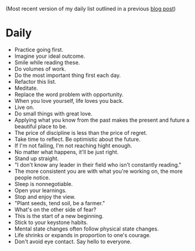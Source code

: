 (Most recent version of my daily list outlined in a previous [blog post](http://jasdev.me/daily-list))

# Daily

- Practice going first.
- Imagine your ideal outcome.
- Smile while reading these.
- Do volumes of work.
- Do the most important thing first each day.
- Refactor this list.
- Meditate.
- Replace the word problem with opportunity.
- When you love yourself, life loves you back.
- Live on.
- Do small things with great love.
- Applying what you know from the past makes the present and future a beautiful place to be.
- The price of discipline is less than the price of regret.
- Take time to reflect. Be optimistic about the future.
- If I'm not failing, I'm not reaching hight enough.
- No matter what happens, it'll be just right.
- Stand up straight.
- "I don't know any leader in their field who isn't constantly reading."
- The more consistent you are with what you're working on, the more people notice.
- Sleep is nonnegotiable.
- Open your learnings.
- Stop and enjoy the view.
- "Plant seeds, tend soil, be a farmer."
- What's on the other side of fear?
- This is the start of a new beginning.
- Stick to your keystone habits.
- Mental state changes often follow physical state changes.
- Life shrinks or expands in proportion to one's courage.
- Don't avoid eye contact. Say hello to everyone.
